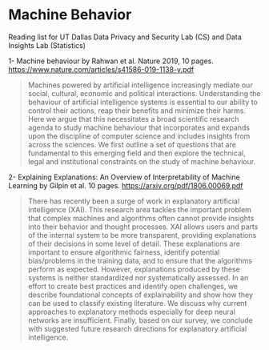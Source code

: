 # Machine Behavior
Reading list for UT Dallas Data Privacy and Security Lab (CS) and Data Insights Lab (Statistics)


1- Machine behaviour by Rahwan et al. Nature 2019, 10 pages. https://www.nature.com/articles/s41586-019-1138-y.pdf
 
> Machines powered by artificial intelligence increasingly mediate our social, cultural, economic and political interactions. Understanding the behaviour of artificial intelligence systems is essential to our ability to control their actions, reap their benefits and minimize their harms. Here we argue that this necessitates a broad scientific research agenda to study machine behaviour that incorporates and expands upon the discipline of computer science and includes insights from across the sciences. We first outline a set of questions that are fundamental to this emerging field and then explore the technical, legal and institutional constraints on the study of machine behaviour.


2- Explaining Explanations: An Overview of Interpretability of Machine Learning by Gilpin et al. 10 pages. https://arxiv.org/pdf/1806.00069.pdf
> There has recently been a surge of work in explanatory artificial intelligence (XAI). This research area tackles the important problem that complex machines and algorithms often cannot provide insights into their behavior and thought processes. XAI allows users and parts of the internal system to be more transparent, providing explanations of their decisions in some level of detail. These explanations are important to ensure algorithmic fairness, identify potential bias/problems in the training data, and to ensure that the algorithms perform as expected. However, explanations produced by these systems is neither standardized nor systematically assessed. In an effort to create best practices and identify open challenges, we describe foundational concepts of explainability and show how they can be used to classify existing literature. We discuss why current approaches to explanatory methods especially for deep neural networks are insufficient. Finally, based on our survey, we conclude with suggested future research directions for explanatory artificial intelligence.
